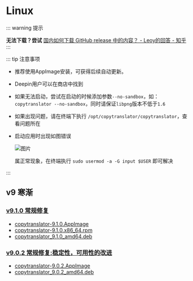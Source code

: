 # Linux

::: warning 提示

**无法下载？尝试** [国内如何下载 GitHub release 中的内容？ - Leoy的回答 - 知乎](https://www.zhihu.com/question/48480151/answer/1085258807)
:::

::: tip 注意事项
- 推荐使用AppImage安装，可获得后续自动更新。
- Deepin用户可以在商店中找到
- 如果无法启动，尝试在启动的时候添加参数`--no-sandbox`，如：`copytranslator --no-sandbox`，同时请保证`libpng`版本不低于`1.6`
- 如果出现问题，请在终端下执行 `/opt/copytranslator/copytranslator`，查看问题所在
- 启动应用时出现如图错误

    ![图片](https://user-images.githubusercontent.com/18530271/85218769-fb10b600-b3cf-11ea-9fff-5cc7840146c4.png)

    属正常现象，在终端执行 `sudo usermod -a -G input $USER` 即可解决

:::



## v9 寒渐
### [v9.1.0 常规修复](https://github.com/CopyTranslator/CopyTranslator/releases/tag/v9.1.0)
- [copytranslator-9.1.0.AppImage](https://github.com/CopyTranslator/CopyTranslator/releases/download/v9.1.0/copytranslator-9.1.0.AppImage)
- [copytranslator-9.1.0.x86_64.rpm](https://github.com/CopyTranslator/CopyTranslator/releases/download/v9.1.0/copytranslator-9.1.0.x86_64.rpm)
- [copytranslator_9.1.0_amd64.deb](https://github.com/CopyTranslator/CopyTranslator/releases/download/v9.1.0/copytranslator_9.1.0_amd64.deb)
### [v9.0.2 常规修复:稳定性，可用性的改进](https://github.com/CopyTranslator/CopyTranslator/releases/tag/v9.0.2)
- [copytranslator-9.0.2.AppImage](https://github.com/CopyTranslator/CopyTranslator/releases/download/v9.0.2/copytranslator-9.0.2.AppImage)
- [copytranslator_9.0.2_amd64.deb](https://github.com/CopyTranslator/CopyTranslator/releases/download/v9.0.2/copytranslator_9.0.2_amd64.deb)
